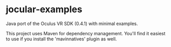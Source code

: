 jocular-examples
================

Java port of the Oculus VR SDK (0.4.1) with minimal examples.

This project uses Maven for dependency management.  You'll find it 
easiest to use if you install the 'mavinnatives' plugin as well.
